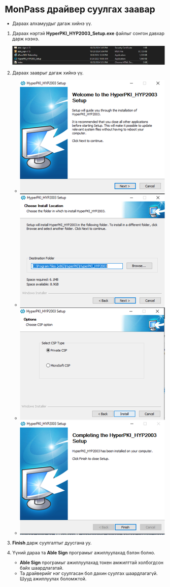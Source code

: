 # MonPass драйвер суулгах заавар

- Дараах алхамуудыг дагаж хийнэ үү.

1. Дараах нэртэй **HyperPKI_HYP2003_Setup.exe** файлыг сонгон давхар дарж нээнэ.

   ![Able Sign](img/folder_windows.png)

2. Дараах зааврыг дагаж хийнэ үү.

   - ![Process 1](img/monpass_install1_windows.png)
   - ![Process 2](img/monpass_install2_windows.png)
   - ![Process 3](img/monpass_install3_windows.png)
   - ![Process 4](img/monpass_install4_windows.png)

3. **Finish** дарж суулгалтыг дуусгана уу.

4. Үүний дараа та **Able Sign** програмыг ажиллуулахад бэлэн болно.
   - **Able Sign** програмыг ажиллуулахад токен амжилттай холбогдсон байх шаардлагатай.
   - Та драйверийг нэг суулгасан бол дахин суулгах шаардлагагүй. Шууд ажиллуулах боломжтой.
